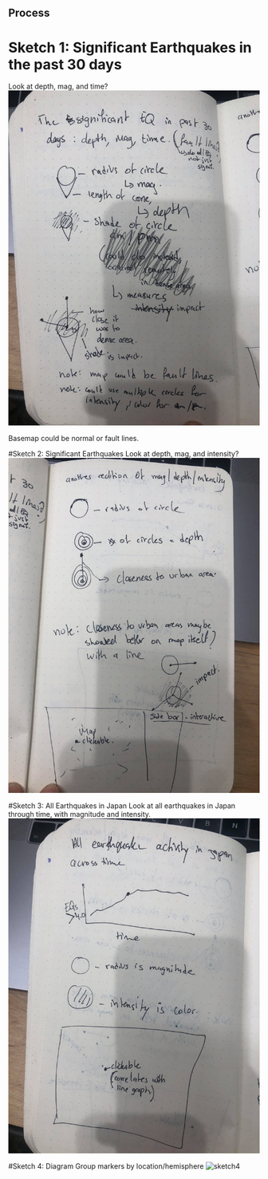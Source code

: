## Process

# Sketch 1: Significant Earthquakes in the past 30 days

Look at depth, mag, and time?
![stetch1](https://github.com/nourzein/dvia-2019/blob/master/3.mapping-space/Concept1/sketch1_space.jpg)

Basemap could be normal or fault lines.

#Sketch 2: Significant Earthquakes
Look at depth, mag, and intensity?
![sketch2](https://github.com/nourzein/dvia-2019/blob/master/3.mapping-space/Concept1/sketch2_space.jpg)

#Sketch 3: All Earthquakes in Japan
Look at all earthquakes in Japan through time, with magnitude and intensity.
![sketch3](https://github.com/nourzein/dvia-2019/blob/master/3.mapping-space/Concept1/sketch3_space.jpg)

#Sketch 4: Diagram
Group markers by location/hemisphere
![sketch4](https://github.com/nourzein/dvia-2019/blob/master/3.mapping-space/Concept1/sketch4jpg)
